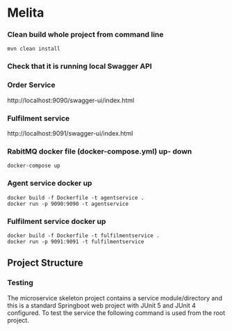 # Melita

### Clean build whole project from command line
```
mvn clean install
```

### Check that it is running local Swagger API
### Order Service
http://localhost:9090/swagger-ui/index.html

###  Fulfilment service
http://localhost:9091/swagger-ui/index.html

###  RabitMQ docker file (docker-compose.yml) up- down 
```
docker-compose up
```

###  Agent service docker up
```
docker build -f Dockerfile -t agentservice .
docker run -p 9090:9090 -t agentservice
```

###  Fulfilment service docker up
```
docker build -f Dockerfile -t fulfilmentservice .
docker run -p 9091:9091 -t fulfilmentservice
```
## Project Structure

### Testing
The microservice skeleton project contains a service module/directory and this is a standard Springboot web project with 
JUnit 5 and JUnit 4 configured. To test the service the following command is used from the root project.

